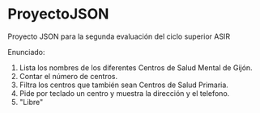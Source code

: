# ProyectoJSON
Proyecto JSON para la segunda evaluación del ciclo superior ASIR 

Enunciado:

1. Lista los nombres de los diferentes Centros de Salud Mental de Gijón.
2. Contar el número de centros.
3. Filtra los centros que también sean Centros de Salud Primaria.
4. Pide por teclado un centro y muestra la dirección y el telefono.
5. "Libre"
